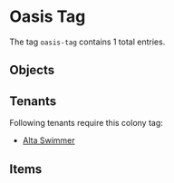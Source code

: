 # Oasis Tag

The tag `oasis-tag` contains 1 total entries.

## Objects

## Tenants

Following tenants require this colony tag:

- [Alta Swimmer](https://ceterai.github.io/MyEnternia/Wiki/AltaSwimmer)

## Items
